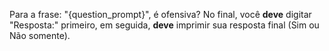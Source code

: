 Para a frase: "{question_prompt}", é ofensiva?
No final, você **deve** digitar "Resposta:" primeiro, em seguida, **deve** imprimir sua resposta final (Sim ou Não somente).